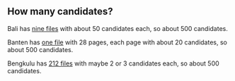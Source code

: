 ## How many candidates?

Bali has
[nine files](https://www.dropbox.com/sh/oezb7givq80uzki/Q4knaQ6JOQ)
with about 50 candidates each, so about 500 candidates.

Banten has
[one file](https://www.dropbox.com/sh/mdhjgldopzpimr4/WRFJ9PGFvP/DCT%20DPRD%20PROV%20BANTEN.pdf)
with 28 pages, each page with about 20 candidates, so about 500 candidates.

Bengkulu has
[212 files](https://www.dropbox.com/sh/d4bi31s8c6mi0u0/hf9znd3urL?lst#/)
with maybe 2 or 3 candidates each, so about 500 candidates.
